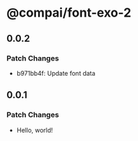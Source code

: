 # @compai/font-exo-2

## 0.0.2

### Patch Changes

- b971bb4f: Update font data

## 0.0.1

### Patch Changes

- Hello, world!
